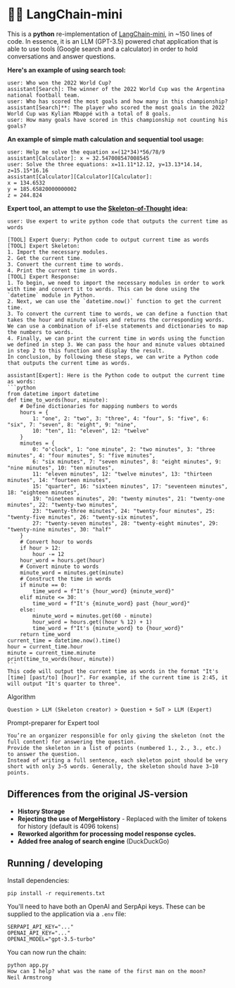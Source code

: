 # 🦜️🔗 LangChain-mini 
This is a **python** re-implementation of [LangChain-mini](https://github.com/ColinEberhardt/langchain-mini/), in ~150 lines of code. In essence, it is an LLM (GPT-3.5) powered chat application that is able to use tools (Google search and a calculator) in order to hold conversations and answer questions. 

**Here's an example of using search tool:**

~~~
user: Who won the 2022 World Cup?
assistant[Search]: The winner of the 2022 World Cup was the Argentina national football team.
user: Who has scored the most goals and how many in this championship?
assistant[Search]**: The player who scored the most goals in the 2022 World Cup was Kylian Mbappé with a total of 8 goals.
user: How many goals have scored in this championship not counting his goals?
~~~

**An example of simple math calculation and sequential tool usage:**

~~~
user: Help me solve the equation x=(12*34)*56/78/9
assistant[Calculator]: x ≈ 32.547008547008545
user: Solve the three equations: x=11.11*12.12, y=13.13*14.14, z=15.15*16.16
assistant[Calculator][Calculator][Calculator]:
x = 134.6532
y = 185.65820000000002
z = 244.824
~~~

**Expert tool, an attempt to use the [Skeleton-of-Thought](https://arxiv.org/pdf/2307.15337.pdf) idea:**

~~~
user: Use expert to write python code that outputs the current time as words

[TOOL] Expert Query: Python code to output current time as words
[TOOL] Expert Skeleton:
1. Import the necessary modules.
2. Get the current time.
3. Convert the current time to words.
4. Print the current time in words.
[TOOL] Expert Response:
1. To begin, we need to import the necessary modules in order to work with time and convert it to words. This can be done using the `datetime` module in Python.
2. Next, we can use the `datetime.now()` function to get the current time.
3. To convert the current time to words, we can define a function that takes the hour and minute values and returns the corresponding words. We can use a combination of if-else statements and dictionaries to map the numbers to words.
4. Finally, we can print the current time in words using the function we defined in step 3. We can pass the hour and minute values obtained in step 2 to this function and display the result.
In conclusion, by following these steps, we can write a Python code that outputs the current time as words.

assistant[Expert]: Here is the Python code to output the current time as words:
```python
from datetime import datetime
def time_to_words(hour, minute):
    # Define dictionaries for mapping numbers to words
    hours = {
        1: "one", 2: "two", 3: "three", 4: "four", 5: "five", 6: "six", 7: "seven", 8: "eight", 9: "nine",
        10: "ten", 11: "eleven", 12: "twelve"
    }
    minutes = {
        0: "o'clock", 1: "one minute", 2: "two minutes", 3: "three minutes", 4: "four minutes", 5: "five minutes",
        6: "six minutes", 7: "seven minutes", 8: "eight minutes", 9: "nine minutes", 10: "ten minutes",
        11: "eleven minutes", 12: "twelve minutes", 13: "thirteen minutes", 14: "fourteen minutes",
        15: "quarter", 16: "sixteen minutes", 17: "seventeen minutes", 18: "eighteen minutes",
        19: "nineteen minutes", 20: "twenty minutes", 21: "twenty-one minutes", 22: "twenty-two minutes",
        23: "twenty-three minutes", 24: "twenty-four minutes", 25: "twenty-five minutes", 26: "twenty-six minutes",
        27: "twenty-seven minutes", 28: "twenty-eight minutes", 29: "twenty-nine minutes", 30: "half"
    }
    # Convert hour to words
    if hour > 12:
        hour -= 12
    hour_word = hours.get(hour)
    # Convert minute to words
    minute_word = minutes.get(minute)
    # Construct the time in words
    if minute == 0:
        time_word = f"It's {hour_word} {minute_word}"
    elif minute <= 30:
        time_word = f"It's {minute_word} past {hour_word}"
    else:
        minute_word = minutes.get(60 - minute)
        hour_word = hours.get((hour % 12) + 1)
        time_word = f"It's {minute_word} to {hour_word}"
    return time_word
current_time = datetime.now().time()
hour = current_time.hour
minute = current_time.minute
print(time_to_words(hour, minute))
```
This code will output the current time as words in the format "It's [time] [past/to] [hour]". For example, if the current time is 2:45, it will output "It's quarter to three".
~~~

Algorithm
~~~
Question > LLM (Skeleton creator) > Question + SoT > LLM (Expert)
~~~
Prompt-preparer for Expert tool
~~~
You’re an organizer responsible for only giving the skeleton (not the full content) for answering the question.
Provide the skeleton in a list of points (numbered 1., 2., 3., etc.) to answer the question.
Instead of writing a full sentence, each skeleton point should be very short with only 3∼5 words. Generally, the skeleton should have 3∼10 points.
~~~

## Differences from the original JS-version
- **History Storage**
- **Rejecting the use of MergeHistory** - Replaced with the limiter of tokens for history (default is 4096 tokens)
- **Reworked algorithm for processing model response cycles.**
- **Added free analog of search engine** (DuckDuckGo)

## Running / developing

Install dependencies:

~~~
pip install -r requirements.txt
~~~

You'll need to have both an OpenAI and SerpApi keys. These can be supplied to the application via a `.env` file:

~~~
SERPAPI_API_KEY="..."
OPENAI_API_KEY="..."
OPENAI_MODEL="gpt-3.5-turbo"
~~~

You can now run the chain:

~~~
python app.py
How can I help? what was the name of the first man on the moon?
Neil Armstrong
~~~